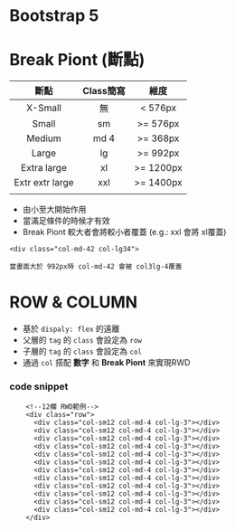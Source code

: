 # Bootstrap 5


# Break Piont (斷點)
|      斷點       | Class簡寫 |   維度    |
| :-------------: | :-------: | :-------: |
|     X-Small     |    無     |  < 576px  |
|      Small      |    sm     | >= 576px  |
|     Medium      |   md 4    | >= 368px  |
|      Large      |    lg     | >= 992px  |
|   Extra large   |    xl     | >= 1200px |
| Extr extr large |    xxl    | >= 1400px |
|                 |           |           |

- 由小至大開始作用
- 當滿足條件的時候才有效
- Break Piont 較大者會將較小者覆蓋 (e.g.: xxl 會將 xl覆蓋)

```
<div class="col-md-42 col-lg34">

當畫面大於 992px時 col-md-42 會被 col3lg-4覆蓋
```

# ROW & COLUMN
- 基於 `dispaly: flex` 的遠離
- 父層的 `tag` 的 `class` 會設定為 `row`
- 子層的 `tag` 的 `class` 會設定為 `col`
- 通過 `col` 搭配 **數字** 和 **Break Piont** 來實現RWD

### code snippet
```
    <!--12欄 RWD範例-->
    <div class="row">
      <div class="col-sm12 col-md-4 col-lg-3"></div>
      <div class="col-sm12 col-md-4 col-lg-3"></div>
      <div class="col-sm12 col-md-4 col-lg-3"></div>
      <div class="col-sm12 col-md-4 col-lg-3"></div>
      <div class="col-sm12 col-md-4 col-lg-3"></div>
      <div class="col-sm12 col-md-4 col-lg-3"></div>
      <div class="col-sm12 col-md-4 col-lg-3"></div>
      <div class="col-sm12 col-md-4 col-lg-3"></div>
      <div class="col-sm12 col-md-4 col-lg-3"></div>
      <div class="col-sm12 col-md-4 col-lg-3"></div>
      <div class="col-sm12 col-md-4 col-lg-3"></div>
      <div class="col-sm12 col-md-4 col-lg-3"></div>
    </div>
```